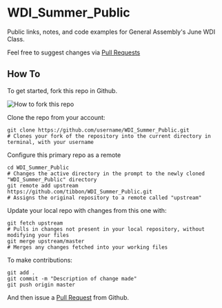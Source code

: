 WDI_Summer_Public
=================

Public links, notes, and code examples for General Assembly's June WDI Class. 

Feel free to suggest changes via [Pull Requests](https://help.github.com/articles/using-pull-requests)

## How To

To get started, fork this repo in Github.

![How to fork this repo](https://github-images.s3.amazonaws.com/help/Bootcamp-Fork.png)

Clone the repo from your account: 

```
git clone https://github.com/username/WDI_Summer_Public.git
# Clones your fork of the repository into the current directory in terminal, with your username
```

Configure this primary repo as a remote


```
cd WDI_Summer_Public
# Changes the active directory in the prompt to the newly cloned "WDI_Summer_Public" directory
git remote add upstream https://github.com/tibbon/WDI_Summer_Public.git
# Assigns the original repository to a remote called "upstream"
```

Update your local repo with changes from this one with:
```
git fetch upstream
# Pulls in changes not present in your local repository, without modifying your files
git merge upstream/master
# Merges any changes fetched into your working files
```

To make contributions:
```
git add .
git commit -m "Description of change made"
git push origin master
```
And then issue a [Pull Request](https://help.github.com/articles/using-pull-requests) from Github. 
